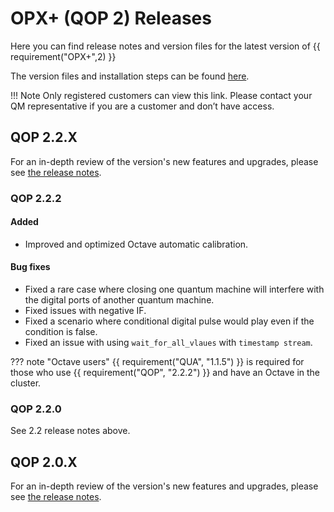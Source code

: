 # OPX+ (QOP 2) Releases

Here you can find release notes and version files for the latest version of {{ requirement("OPX+",2) }}

The version files and installation steps can be found [here](https://quantum-machines.atlassian.net/servicedesk/customer/portal/1/article/2505834497).

!!! Note
    Only registered customers can view this link. Please contact your QM representative if you are a customer and don’t have access.

[comment]: <> (## QOP 2.3.X)

[comment]: <> (For an in-depth review of the version's new features and upgrades, please see [the release notes]&#40;./QOP_Release_Notes_V2_3.pdf&#41;.)

[comment]: <> (### QOP 2.3.0)

[comment]: <> (See 2.3 release notes above.)

## QOP 2.2.X

For an in-depth review of the version's new features and upgrades, please see [the release notes](assets/QOP_Release_Notes_V2_2.pdf).

### QOP 2.2.2

#### Added

- Improved and optimized Octave automatic calibration.

#### Bug fixes

- Fixed a rare case where closing one quantum machine will interfere with the digital ports of another quantum machine.
- Fixed issues with negative IF.
- Fixed a scenario where conditional digital pulse would play even if the condition is false.
- Fixed an issue with using `wait_for_all_vlaues` with `timestamp stream`.

??? note "Octave users"
    {{ requirement("QUA", "1.1.5") }} is required for those who use {{ requirement("QOP", "2.2.2") }} and have an Octave in the cluster.

### QOP 2.2.0

See 2.2 release notes above.

## QOP 2.0.X

For an in-depth review of the version's new features and upgrades, please see [the release notes](assets/QOP_V2.0_Release_Notes.pdf).


